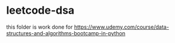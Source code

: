 # leetcode-dsa  
this folder is work done for https://www.udemy.com/course/data-structures-and-algorithms-bootcamp-in-python
